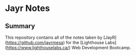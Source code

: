 # Jayr Notes

## Summary 

This repository contains all of the notes taken by [JayR] (https://github.com/jayrmesa) for the [Lighthouse Labs] (https://www.lighthouselabs.ca/) Web Development Bootcamp.